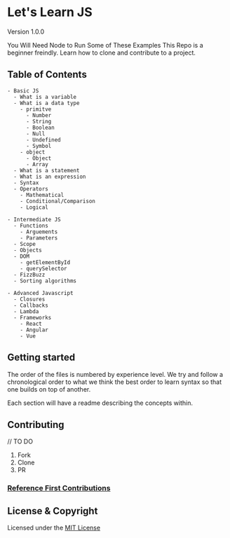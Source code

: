 # Let's Learn JS
Version 1.0.0

You Will Need Node to Run Some of These Examples
This Repo is a beginner freindly. Learn how to clone and contribute to a project. 
## Table of Contents

```
- Basic JS
  - What is a variable
  - What is a data type
    - primitve
      - Number
      - String
      - Boolean
      - Null
      - Undefined
      - Symbol
    - object
      - Object 
      - Array
  - What is a statement
  - What is an expression
  - Syntax
  - Operators
    - Mathematical
    - Conditional/Comparison
    - Logical
  
- Intermediate JS
  - Functions
    - Arguements 
    - Parameters
  - Scope
  - Objects
  - DOM
    - getElementById
    - querySelector
  - FizzBuzz
  - Sorting algorithms

- Advanced Javascript
  - Closures
  - Callbacks
  - Lambda
  - Frameworks
    - React
    - Angular
    - Vue
```
## Getting started

The order of the files is numbered by experience level. We try and follow a chronological order to what we think the best order to learn syntax so that one builds on top of another.

Each section will have a readme describing the concepts within.

## Contributing 
// TO DO
 1. Fork
 2. Clone
 3. PR
### [Reference First Contributions](https://github.com/firstcontributions/first-contributions)

## License & Copyright
Licensed under the [MIT License](LICENSE)